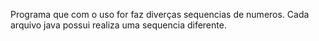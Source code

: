 Programa que com o uso for faz diverças sequencias de numeros.
Cada arquivo java possui realiza uma sequencia diferente.
